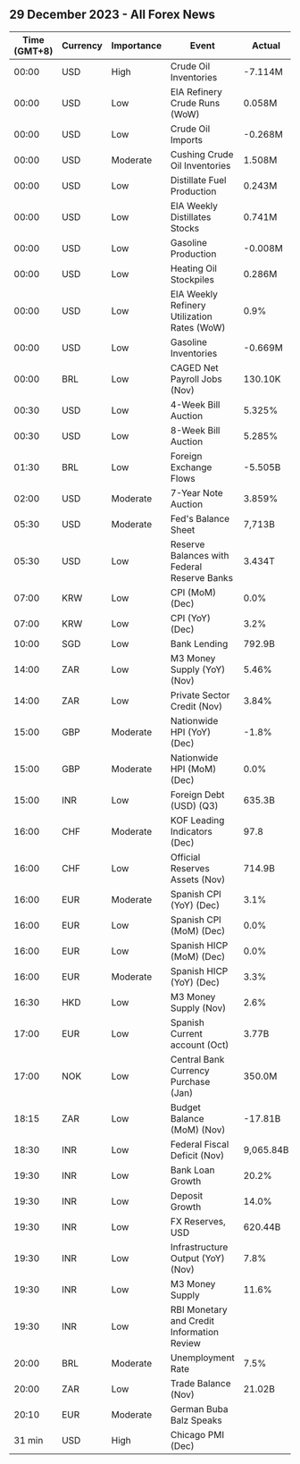 ## 29 December 2023 - All Forex News

| Time (GMT+8) | Currency | Importance | Event | Actual | Forecast | Previous |
|------|----------|------------|-------|--------|----------|----------|
| 00:00 | USD | High | Crude Oil Inventories | -7.114M | -2.704M | 2.909M |
| 00:00 | USD | Low | EIA Refinery Crude Runs (WoW) | 0.058M |  | 0.403M |
| 00:00 | USD | Low | Crude Oil Imports | -0.268M |  | -0.117M |
| 00:00 | USD | Moderate | Cushing Crude Oil Inventories | 1.508M |  | 1.686M |
| 00:00 | USD | Low | Distillate Fuel Production | 0.243M |  | -0.114M |
| 00:00 | USD | Low | EIA Weekly Distillates Stocks | 0.741M | 0.600M | 1.485M |
| 00:00 | USD | Low | Gasoline Production | -0.008M |  | 0.496M |
| 00:00 | USD | Low | Heating Oil Stockpiles | 0.286M |  | -0.335M |
| 00:00 | USD | Low | EIA Weekly Refinery Utilization Rates (WoW) | 0.9% |  | 2.2% |
| 00:00 | USD | Low | Gasoline Inventories | -0.669M | 0.400M | 2.710M |
| 00:00 | BRL | Low | CAGED Net Payroll Jobs (Nov) | 130.10K | 142.84K | 190.37K |
| 00:30 | USD | Low | 4-Week Bill Auction | 5.325% |  | 5.265% |
| 00:30 | USD | Low | 8-Week Bill Auction | 5.285% |  | 5.270% |
| 01:30 | BRL | Low | Foreign Exchange Flows | -5.505B |  | -2.666B |
| 02:00 | USD | Moderate | 7-Year Note Auction | 3.859% |  | 4.399% |
| 05:30 | USD | Moderate | Fed's Balance Sheet | 7,713B |  | 7,724B |
| 05:30 | USD | Low | Reserve Balances with Federal Reserve Banks | 3.434T |  | 3.477T |
| 07:00 | KRW | Low | CPI (MoM) (Dec) | 0.0% | 0.2% | -0.5% |
| 07:00 | KRW | Low | CPI (YoY) (Dec) | 3.2% | 3.3% | 3.3% |
| 10:00 | SGD | Low | Bank Lending | 792.9B |  | 791.5B |
| 14:00 | ZAR | Low | M3 Money Supply (YoY) (Nov) | 5.46% | 5.90% | 6.08% |
| 14:00 | ZAR | Low | Private Sector Credit (Nov) | 3.84% | 4.35% | 3.94% |
| 15:00 | GBP | Moderate | Nationwide HPI (YoY) (Dec) | -1.8% | -1.4% | -2.0% |
| 15:00 | GBP | Moderate | Nationwide HPI (MoM) (Dec) | 0.0% | 0.0% | 0.2% |
| 15:00 | INR | Low | Foreign Debt (USD) (Q3) | 635.3B |  | 629.1B |
| 16:00 | CHF | Moderate | KOF Leading Indicators (Dec) | 97.8 | 97.0 | 97.2 |
| 16:00 | CHF | Low | Official Reserves Assets (Nov) | 714.9B |  | 731.2B |
| 16:00 | EUR | Moderate | Spanish CPI (YoY) (Dec) | 3.1% | 3.4% | 3.2% |
| 16:00 | EUR | Low | Spanish CPI (MoM) (Dec) | 0.0% | 0.3% | -0.3% |
| 16:00 | EUR | Low | Spanish HICP (MoM) (Dec) | 0.0% | 0.3% | -0.5% |
| 16:00 | EUR | Moderate | Spanish HICP (YoY) (Dec) | 3.3% | 3.6% | 3.3% |
| 16:30 | HKD | Low | M3 Money Supply (Nov) | 2.6% |  | 3.3% |
| 17:00 | EUR | Low | Spanish Current account (Oct) | 3.77B |  | 3.45B |
| 17:00 | NOK | Low | Central Bank Currency Purchase (Jan) | 350.0M |  | 1,400.0M |
| 18:15 | ZAR | Low | Budget Balance (MoM) (Nov) | -17.81B | -17.05B | -41.23B |
| 18:30 | INR | Low | Federal Fiscal Deficit (Nov) | 9,065.84B |  | 8,037.00B |
| 19:30 | INR | Low | Bank Loan Growth | 20.2% |  | 20.8% |
| 19:30 | INR | Low | Deposit Growth | 14.0% |  | 13.4% |
| 19:30 | INR | Low | FX Reserves, USD | 620.44B |  | 615.97B |
| 19:30 | INR | Low | Infrastructure Output (YoY) (Nov) | 7.8% |  | 12.1% |
| 19:30 | INR | Low | M3 Money Supply | 11.6% |  | 11.2% |
| 19:30 | INR | Low | RBI Monetary and Credit Information Review |  |  |  |
| 20:00 | BRL | Moderate | Unemployment Rate | 7.5% | 7.5% | 7.6% |
| 20:00 | ZAR | Low | Trade Balance (Nov) | 21.02B | 5.80B | -12.88B |
| 20:10 | EUR | Moderate | German Buba Balz Speaks |  |  |  |
| 31 min | USD | High | Chicago PMI (Dec) |  | 51.0 | 55.8 |
